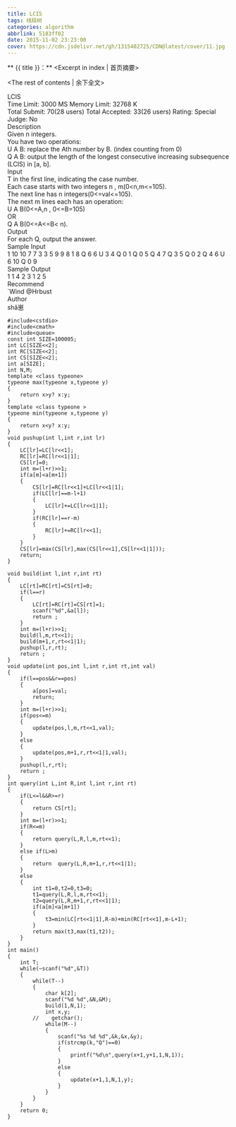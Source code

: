 ```yaml
---
title: LCIS
tags: 线段树
categories: algorithm
abbrlink: 5183ff02
date: 2015-11-02 23:23:00
cover: https://cdn.jsdelivr.net/gh/1315402725/CDN@latest/cover/11.jpg
---
```


** {{ title }}：** <Excerpt in index | 首页摘要>
<!-- more -->
<The rest of contents | 余下全文>

LCIS   
Time Limit: 3000 MS	Memory Limit: 32768 K   
Total Submit: 70(28 users)	Total Accepted: 33(26 users)	Rating: 	Special Judge: No   
Description   
Given n integers.   
You have two operations:   
U A B: replace the Ath number by B. (index counting from 0)   
Q A B: output the length of the longest consecutive increasing subsequence (LCIS) in [a, b].   
Input   
T in the first line, indicating the case number.   
Each case starts with two integers n , m(0<n,m<=105).   
The next line has n integers(0<=val<=105).   
The next m lines each has an operation:   
U A B(0<=A,n , 0<=B=105)   
OR   
Q A B(0<=A<=B< n).   
Output   
For each Q, output the answer.   
Sample Input   
1 10 10 7 7 3 3 5 9 9 8 1 8  Q 6 6 U 3 4 Q 0 1 Q 0 5 Q 4 7 Q 3 5 Q 0 2 Q 4 6 U 6 10 Q 0 9   
Sample Output   
1 1 4 2 3 1 2 5   
Recommend   
`Wind @Hrbust   
Author   
shǎ崽   
```
#include<cstdio>
#include<cmath>
#include<queue>
const int SIZE=100005;
int LC[SIZE<<2];
int RC[SIZE<<2];
int CS[SIZE<<2];
int a[SIZE];
int N,M;
template <class typeone>
typeone max(typeone x,typeone y)
{
    return x>y? x:y;
}
template <class typeone >
typeone min(typeone x,typeone y)
{
    return x<y? x:y;
}
void pushup(int l,int r,int lr)
{
    LC[lr]=LC[lr<<1];
    RC[lr]=RC[lr<<1|1];
    CS[lr]=0;
    int m=(l+r)>>1;
    if(a[m]<a[m+1])
    {
        CS[lr]=RC[lr<<1]+LC[lr<<1|1];
        if(LC[lr]==m-l+1)
        {
            LC[lr]+=LC[lr<<1|1];
        }
        if(RC[lr]==r-m)
        {
            RC[lr]+=RC[lr<<1];
        }
    }
    CS[lr]=max(CS[lr],max(CS[lr<<1],CS[lr<<1|1]));
    return;
}

void build(int l,int r,int rt)
{
    LC[rt]=RC[rt]=CS[rt]=0;
    if(l==r)
    {
        LC[rt]=RC[rt]=CS[rt]=1;
        scanf("%d",&a[l]);
        return ;
    }
    int m=(l+r)>>1;
    build(l,m,rt<<1);
    build(m+1,r,rt<<1|1);
    pushup(l,r,rt);
    return ;
}
void update(int pos,int l,int r,int rt,int val)
{
    if(l==pos&&r==pos)
    {
        a[pos]=val;
        return;
    }
    int m=(l+r)>>1;
    if(pos<=m)
    {
        update(pos,l,m,rt<<1,val);
    }
    else
    {
        update(pos,m+1,r,rt<<1|1,val);
    }
    pushup(l,r,rt);
    return ;
}
int query(int L,int R,int l,int r,int rt)
{
    if(L<=l&&R>=r)
    {
        return CS[rt];
    }
    int m=(l+r)>>1;
    if(R<=m)
    {
        return query(L,R,l,m,rt<<1);
    }
    else if(L>m)
    {
        return  query(L,R,m+1,r,rt<<1|1);
    }
    else
    {
        int t1=0,t2=0,t3=0;
        t1=query(L,R,l,m,rt<<1);
        t2=query(L,R,m+1,r,rt<<1|1);
        if(a[m]<a[m+1])
        {
            t3=min(LC[rt<<1|1],R-m)+min(RC[rt<<1],m-L+1);
        }
        return max(t3,max(t1,t2));
    }
}
int main()
{
    int T;
    while(~scanf("%d",&T))
    {
        while(T--)
        {
            char k[2];
            scanf("%d %d",&N,&M);
            build(1,N,1);
            int x,y;
        //    getchar();
            while(M--)
            {
                scanf("%s %d %d",&k,&x,&y);
                if(strcmp(k,"Q")==0)
                {
                    printf("%d\n",query(x+1,y+1,1,N,1));    
                }
                else
                {
                    update(x+1,1,N,1,y);
                }
            }
        }
    }
    return 0;
}
```
 